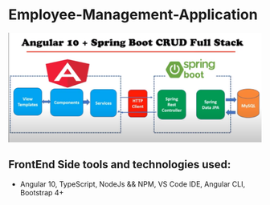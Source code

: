 # Employee-Management-Application

![image](https://github.com/fadhlaouir/Employee-Management-Application/blob/master/AngularSpringBoot.png)

## FrontEnd Side tools and technologies used: 
- Angular 10, TypeScript, NodeJs && NPM, VS Code IDE, Angular CLI, Bootstrap 4+


